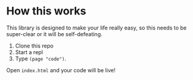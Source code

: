 # How this works

This library is designed to make your life really easy, so this needs to be super-clear or it will be self-defeating.

1. Clone this repo
2. Start a repl
3. Type `(page "code")`.

Open `index.html` and your code will be live!
 